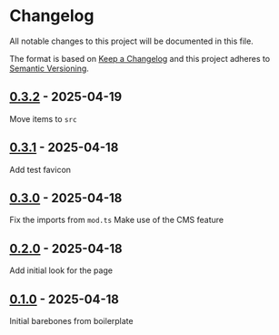 <!-- deno-fmt-ignore-file -->

# Changelog
All notable changes to this project will be documented in this file.

The format is based on [Keep a Changelog](http://keepachangelog.com/) and this
project adheres to [Semantic Versioning](http://semver.org/).

## [0.3.2] - 2025-04-19
Move items to `src`

## [0.3.1] - 2025-04-18
Add test favicon

## [0.3.0] - 2025-04-18
Fix the imports from `mod.ts`
Make use of the CMS feature

## [0.2.0] - 2025-04-18
Add initial look for the page

## [0.1.0] - 2025-04-18
Initial barebones from boilerplate

[0.3.2]: https://github.com/wewillcraft/pro-file/compare/v0.3.1...HEAD
[0.3.1]: https://github.com/wewillcraft/pro-file/compare/v0.3.0...v0.3.1
[0.3.0]: https://github.com/wewillcraft/pro-file/compare/v0.2.0...v0.3.0
[0.2.0]: https://github.com/wewillcraft/pro-file/compare/v0.1.0...v0.2.0
[0.1.0]: https://github.com/wewillcraft/pro-file/releases/tag/v0.1.0
